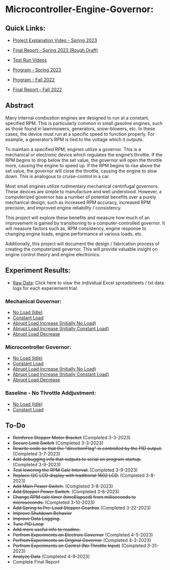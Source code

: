 # Microcontroller-Engine-Governor:
## Quick Links:
- [Project Explanation Video - Spring 2023](https://drive.google.com/file/d/1iZ02NeBIo6aJ6PkN2pi3ibztsFP9TJ7J/view?usp=share_link)
- [Final Report - Spring 2023 (Rough Draft)](https://github.com/december454/Microcontroller-Engine-Governor/blob/main/Final%20Reports/Microcontroller%20Based%20Engine%20Governor%20-%20Spring%202023%20(Rough%20Draft).pdf)

- [Test Run Videos](https://drive.google.com/drive/folders/1vf2UiMMJDWpa3UTO7wDQ3YrPN7G2oo9Z?usp=sharing)
- [Program - Spring 2023](https://github.com/december454/Microcontroller-Engine-Governor/blob/main/Contract%20Course%20-%20Spring%202023/Final-Program/Final-Program.ino)
- [Program - Fall 2022](https://github.com/december454/Microcontroller-Engine-Governor/blob/main/Contract%20Course%20-%20Fall%202022/Final%20Program%20-%20Different%20Versions/Final/Engine-Governor-Final-Commented/Engine-Governor-Final-Commented.ino)
- [Final Report - Fall 2022](https://github.com/december454/Microcontroller-Engine-Governor/blob/main/Final%20Reports/Microcontroller%20Based%20Engine%20Governor%20Simulator%20-%20Fall%202022.pdf)

## Abstract
Many internal combustion engines are designed to run at a constant, specified RPM. This is particularly common in small gasoline engines, such as those found in lawnmowers, generators, snow-blowers, etc. In these cases, the device must run at a specific speed to function properly. For example, a generator’s RPM is tied to the voltage which it outputs.

To maintain a specified RPM, engines utilize a governor. This is a mechanical or electronic device which regulates the engine’s throttle. If the RPM begins to drop below the set value, the governor will open the throttle more, causing the engine to speed up. If the RPM begins to rise above the set value, the governor will close the throttle, causing the engine to slow down. This is analogous to cruise-control in a car.

Most small engines utilize rudimentary mechanical centrifugal governors. These devices are simple to manufacture and well understood. However, a computerized governor has a number of potential benefits over a purely mechanical design, such as increased RPM accuracy, increased RPM precision, and improved engine reliability / consistency.

This project will explore these benefits and measure how much of an improvement is gained by transitioning to a computer-controlled governor. It will measure factors such as, RPM consistency, engine response to changing engine loads, engine performance at various loads, etc. 

Additionally, this project will document the design / fabrication process of creating the computerized governor. This will provide valuable insight on engine control theory and engine electronics.

## Experiment Results:
- [Raw Data](https://github.com/december454/Microcontroller-Engine-Governor/tree/main/Data-Logging/Experiments): Click here to view the individual Excel spreadsheets / txt data logs for each experiement trial.
### Mechanical Governor:
- [No Load (Idle)](https://github.com/december454/Microcontroller-Engine-Governor/blob/main/Experiment%20Summaries/Summary%20-%20Mech%20Gov%20-%20No%20Load.xlsx)
- [Constant Load](https://github.com/december454/Microcontroller-Engine-Governor/blob/main/Experiment%20Summaries/Summary%20-%20Mech%20Gov%20-%20Constant%20Load.xlsx)
- [Abrupt Load Increase (Initially No Load)](https://github.com/december454/Microcontroller-Engine-Governor/blob/main/Experiment%20Summaries/Summary%20-%20Mech%20Gov%20-%20Load%20Increase%20(Initially%20No%20Load).xlsx)
- [Abrupt Load Increase (Initially Constant Load)](https://github.com/december454/Microcontroller-Engine-Governor/blob/main/Experiment%20Summaries/Summary%20-%20Mech%20Gov%20-%20Load%20Increse%20(Initially%20Constant%20Load).xlsx)
- [Abrupt Load Decrease](https://github.com/december454/Microcontroller-Engine-Governor/blob/main/Experiment%20Summaries/Summary%20-%20Mech%20Gov%20-%20Load%20Decrease.xlsx)
### Microcontroller Governor:
- [No Load (Idle)](https://github.com/december454/Microcontroller-Engine-Governor/blob/main/Experiment%20Summaries/Summary%20-%20Micocontroller%20Gov%20-%20No%20Load.xlsx)
- [Constant Load](https://github.com/december454/Microcontroller-Engine-Governor/blob/main/Experiment%20Summaries/Summary%20-%20Microcontroller%20Gov%20-%20Constant%20Load.xlsx)
- [Abrupt Load Increase (Initially No Load)](https://github.com/december454/Microcontroller-Engine-Governor/blob/main/Experiment%20Summaries/Summary%20-%20Microcontroller%20Gov%20-%20Load%20Increase%20(No%20Load).xlsx)
- [Abrupt Load Increase (Initially Constant Load)](https://github.com/december454/Microcontroller-Engine-Governor/blob/main/Experiment%20Summaries/Summary%20-%20Microcontroller%20Gov%20-%20Load%20Increase%20(Constant%20Load).xlsx)
- [Abrupt Load Decrease](https://github.com/december454/Microcontroller-Engine-Governor/blob/main/Experiment%20Summaries/Summary%20-%20Micrcontroller%20Gov%20-%20Load%20Decrease.xlsx)
### Baseline - No Throttle Addjustment:
- [No Load (Idle)](https://github.com/december454/Microcontroller-Engine-Governor/blob/main/Experiment%20Summaries/Summary%20-%20No%20Throttle%20Input%20-%20No%20load.xlsx)
- [Constant Load](https://github.com/december454/Microcontroller-Engine-Governor/blob/main/Experiment%20Summaries/Summary%20-%20No%20Throttle%20Input%20-%20Constant%20Load.xlsx)

## To-Do
- ~~Reinforce Stepper Motor Bracket~~ (Completed 3-3-2023)
- ~~Secure Limit Switch~~ (Completed 3-3-2023)
- ~~Rewrite code so that the "directionFlag" is controlled by the PID output.~~ (Completed 3-7-2023)
- ~~Add debugging info that outputs to serial on program startup.~~ (Completed 3-9-2023)
- ~~Test lowering the RPM Calc Interval.~~ (Completed 3-9-2023)
- ~~Replace I2C LCD display with traditional 1602 LCD.~~ (Completed 3-8-2023)
- ~~Add Main Power Switch.~~ (Completed 3-8-2023)
- ~~Add Stepper Power Switch.~~ (Completed 3-8-2023)
- ~~Change RPM calc timer (timeElapsed) from milliseconds to microseconds.~~ (Completed 3-10-2023)
- ~~Add Spring to Pre-Load Stepper Gearbox~~ (Completed 3-22-2023)
- ~~Improve Shutdown Behavior~~
- ~~Improve Data Logging.~~
- ~~Tune PID Loop~~
- ~~Add more useful info to readme.~~
- ~~Perfrom Experiments on Electroic Governor~~ (Completed 4-5-2023)
- ~~Perfrom Experiments on Original Governor~~ (Completed 4-3-2023)
- ~~Perfrom Experiments on Control (No Throttle Input)~~ (Completed 3-31-2023)
- ~~Analyze Data~~ (Completed 4-9-2023)
- Complete Final Report
